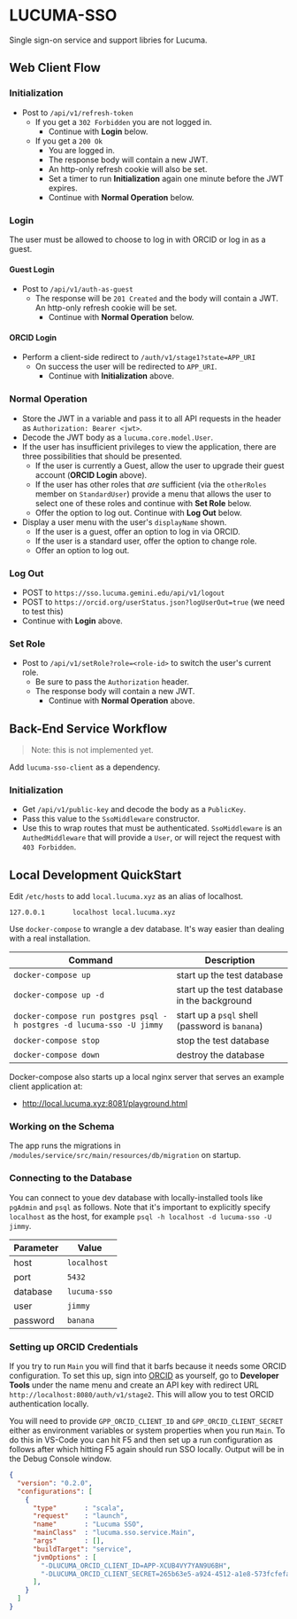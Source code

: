 # LUCUMA-SSO

Single sign-on service and support libries for Lucuma.

## Web Client Flow

### Initialization

- Post to `/api/v1/refresh-token`
  - If you get a `302 Forbidden` you are not logged in.
    - Continue with **Login** below.
  - If you get a `200 Ok`
    - You are logged in.
    - The response body will contain a new JWT.
    - An http-only refresh cookie will also be set.
    - Set a timer to run **Initialization** again one minute before the JWT expires.
    - Continue with **Normal Operation** below.

### Login

The user must be allowed to choose to log in with ORCID or log in as a guest.

#### Guest Login

- Post to `/api/v1/auth-as-guest`
  - The response will be `201 Created` and the body will contain a JWT. An http-only refresh cookie will be set.
    - Continue with **Normal Operation** below.

#### ORCID Login

- Perform a client-side redirect to `/auth/v1/stage1?state=APP_URI`
  - On success the user will be redirected to `APP_URI`.
    - Continue with **Initialization** above.

### Normal Operation

- Store the JWT in a variable and pass it to all API requests in the header as `Authorization: Bearer <jwt>`.
- Decode the JWT body as a `lucuma.core.model.User`.
- If the user has insufficient privileges to view the application, there are three possibilities that should be presented.
    - If the user is currently a Guest, allow the user to upgrade their guest account (**ORCID Login** above).
    - If the user has other roles that _are_ sufficient (via the `otherRoles` member on `StandardUser`) provide a menu that allows the user to select one of these roles and continue with **Set Role** below.
    - Offer the option to log out. Continue with **Log Out** below.
- Display a user menu with the user's `displayName` shown.
  - If the user is a guest, offer an option to log in via ORCID.
  - If the user is a standard user, offer the option to change role.
  - Offer an option to log out.

### Log Out

- POST to `https://sso.lucuma.gemini.edu/api/v1/logout`
- POST to `https://orcid.org/userStatus.json?logUserOut=true` (we need to test this)
- Continue with **Login** above.

### Set Role

- Post to `/api/v1/setRole?role=<role-id>` to switch the user's current role.
  - Be sure to pass the `Authorization` header.
  - The response body will contain a new JWT.
    - Continue with **Normal Operation** above.


## Back-End Service Workflow

> Note: this is not implemented yet.

Add `lucuma-sso-client` as a dependency.

### Initialization

- Get `/api/v1/public-key` and decode the body as a `PublicKey`.
- Pass this value to the `SsoMiddleware` constructor.
- Use this to wrap routes that must be authenticated. `SsoMiddleware` is an `AuthedMiddleware` that will provide a `User`, or will reject the request with `403 Forbidden`.

## Local Development QuickStart

Edit `/etc/hosts` to add `local.lucuma.xyz` as an alias of localhost.

```
127.0.0.1       localhost local.lucuma.xyz
```

Use `docker-compose` to wrangle a dev database. It's way easier than dealing with a real installation.

| Command                                                               | Description                                    |
|-----------------------------------------------------------------------|------------------------------------------------|
| `docker-compose up`                                                   | start up the test database                     |
| `docker-compose up -d`                                                | start up the test database in the background   |
| `docker-compose run postgres psql -h postgres -d lucuma-sso -U jimmy` | start up a `psql` shell (password is `banana`) |
| `docker-compose stop`                                                 | stop the test database                         |
| `docker-compose down`                                                 | destroy the database                           |

Docker-compose also starts up a local nginx server that serves an example client application at:

- http://local.lucuma.xyz:8081/playground.html

### Working on the Schema

The app runs the migrations in `/modules/service/src/main/resources/db/migration` on startup.

### Connecting to the Database

You can connect to youe dev database with locally-installed tools like `pgAdmin` and `psql` as follows. Note that it's important to explicitly specify `localhost` as the host, for example `psql -h localhost -d lucuma-sso -U jimmy`.

| Parameter | Value        |
|-----------|--------------|
| host      | `localhost`  |
| port      | `5432`       |
| database  | `lucuma-sso` |
| user      | `jimmy`      |
| password  | `banana`     |

### Setting up ORCID Credentials

If you try to run `Main` you will find that it barfs because it needs some ORCID configuration. To set this up, sign into [ORCID](http://orcid.org) as yourself, go to **Developer Tools** under the name menu and create an API key with redirect URL `http://localhost:8080/auth/v1/stage2`. This will allow you to test ORCID authentication locally.

You will need to provide `GPP_ORCID_CLIENT_ID` and `GPP_ORCID_CLIENT_SECRET` either as environment variables or system properties when you run `Main`. To do this in VS-Code you can hit F5 and then set up a run configuration as follows after which hitting F5 again should run SSO locally. Output will be in the Debug Console window.

```json
{
  "version": "0.2.0",
  "configurations": [
    {
      "type"       : "scala",
      "request"    : "launch",
      "name"       : "Lucuma SSO",
      "mainClass"  : "lucuma.sso.service.Main",
      "args"       : [],
      "buildTarget": "service",
      "jvmOptions" : [
        "-DLUCUMA_ORCID_CLIENT_ID=APP-XCUB4VY7YAN9U6BH",
        "-DLUCUMA_ORCID_CLIENT_SECRET=265b63e5-a924-4512-a1e8-573fcfefa92d",
      ],
    }
  ]
}
```
